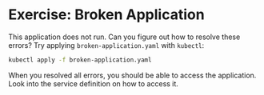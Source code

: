 # Exercise: Broken Application

This application does not run. Can you figure out how to resolve these errors?
Try applying `broken-application.yaml` with `kubectl`:

```bash
kubectl apply -f broken-application.yaml
```

When you resolved all errors, you should be able to access the application.
Look into the service definition on how to access it.
